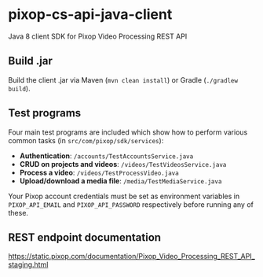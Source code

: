 # pixop-cs-api-java-client
Java 8 client SDK for Pixop Video Processing REST API

## Build .jar
Build the client .jar via Maven (`mvn clean install`) or Gradle (`./gradlew build`).

## Test programs
Four main test programs are included which show how to perform various common tasks (in `src/com/pixop/sdk/services`):

- **Authentication**: `/accounts/TestAccountsService.java`
- **CRUD on projects and videos**: `/videos/TestVideosService.java`
- **Process a video**: `/videos/TestProcessVideo.java`
- **Upload/download a media file**: `/media/TestMediaService.java`

Your Pixop account credentials must be set as environment variables in `PIXOP_API_EMAIL` and `PIXOP_API_PASSWORD` respectively before running any of these.

## REST endpoint documentation

https://static.pixop.com/documentation/Pixop_Video_Processing_REST_API_staging.html
